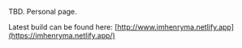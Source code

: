 TBD. Personal page.

Latest build can be found here: [http://www.imhenryma.netlify.app](https://imhenryma.netlify.app/)
